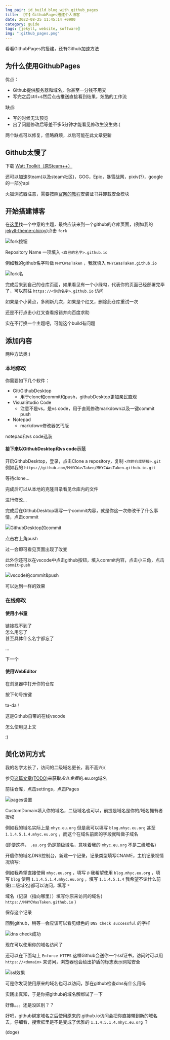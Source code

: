 ```yaml
---
lng_pair: id_build_blog_with_github_pages
title: 【中】GithubPages搭建个人博客
date: 2022-08-25 11:45:14 +0900
category: guide
tags: [jekyll, website, software]
img: ":github_pages.png"
---
```


<!-- outline-start -->

看看GithubPages的搭建，还有Github加速方法

<!-- outline-end -->

## 为什么使用GithubPages

优点：  
- Github提供服务器和域名，你甚至一分钱不用交  
- 写完之后ctrl+s然后点击推送直接看到结果，炫酷的工作流  

缺点:  
- 写的时候无法预览  
- 出了问题修改后等差不多5分钟才能看见修改生没生效:(

两个缺点可以修复，但略麻烦，以后可能在此文章更新

## Github太慢了

下载 [Watt Toolkit（原Steam++）](https://steampp.net/)

还可以加速Steam(以及steam社区)，GOG，Epic，暴雪战网，pixiv(?)，google的一部分api

火狐浏览器注意，需要按照[官网的教程](http://steampp.net/faq)安装证书并卸载安全模块

## 开始搭建博客

在[这里](https://mhyc.eu.org/zh/2022-03-06-cn-building-personal-blog-with-jeyll-and-raspberrypi-4b#%E5%AF%BB%E6%89%BE%E4%BD%A0%E7%9A%84%E4%B8%BB%E9%A2%98)找一个中意的主题，最终应该来到一个github的仓库页面，(例如我的[jekyll-theme-chirpy](https://github.com/cotes2020/jekyll-theme-chirpy))点击 `fork`

![fork按钮](TODO)

Repository Name 一项填入 `<自己的名字>.github.io`

例如我的github名字叫做 `MHYCWasTaken` ，我就填入 `MHYCWasTaken.github.io`

![fork名](TODO)

完成后来到自己的仓库页面，如果看见有一个小绿勾，代表你的页面已经部署完毕了，可以前往 `https://<你的名字>.github.io` 访问

如果是个小黄点，多刷新几次，如果是个红叉，删除此仓库重试一次

还是不行点击小红叉查看报错并向百度求助

实在不行换一个主题吧，可能这个build有问题

## 添加内容

两种方法奥:)

### 本地修改

你需要如下几个软件：

- Git/GithubDesktop
  - 用于clone和commit和push，githubDesktop更加亲民直观
- VisualStudio Code
  - 注意不是vs，是vs code，用于直观修改markdown以及一键commit push
- Notepad
  - markdown修改器乞丐版

notepad和vs code选装

#### 接下来以GithubDesktop和vs code示范

开启GithubDesktop，登录，点击Clone a repository，复制 `<你的仓库链接>.git` 例如我的 `https://github.com/MHYCWasTaken/MHYCWasTaken.github.io.git` 

等待clone...

完成后可以从本地的克隆目录看见仓库内的文件

进行修改...

完成后在GithubDesktop填写一个commit内容，就是你这一次修改干了什么事情，点击commit

![GithubDesktop的commit]()

点击右上角push

过一会即可看见页面出现了改变

此外你还可以在vscode中点击github按钮，填入commit内容，点击小三角，点击 `commit+push`

![vscode的commit&push]()

可以达到一样的效果

### 在线修改

#### 使用小书童

链接找不到了  
怎么用忘了  
甚至具体什么名字都忘了

...

下一个

#### 使用WebEditor

在浏览器中打开你的仓库

按下句号按键

ta-da！

这是Github自带的在线vscode

怎么使用见上文

:)

## 美化访问方式

我的名字太长了，访问的二级域名更长，我不高兴:(

参见[这篇文章(TODO)](TODO)来获取*永久免费*的.eu.org域名

前往仓库，点击settings，点击Pages

![pages设置](TODO)

CustomDomain填入你的域名，二级域名也可以，前提是域名是你的/域名拥有者授权

例如我的域名实际上是 `mhyc.eu.org` 但是我可以填写 `blog.mhyc.eu.org` 甚至 `1.1.4.5.1.4.mhyc.eu.org` ，而这个在域名前面的字段就叫做子域名

(即便这样， `.eu.org` 仍是顶级域名，意味着我的 `mhyc.eu.org` 不是二级域名)

开启你的域名DNS控制台，新建一个记录，记录类型填写CNAME，主机记录视情况填写:

例如我希望直接使用 `mhyc.eu.org` ，填写 `@`
我希望使用 `blog.mhyc.eu.org` ，填写 `blog`
使用 `1.1.4.5.1.4.mhyc.eu.org` ，填写 `1.1.4.5.1.4`
我希望不论什么前缀(二级域名)都可以访问，填写 `*`

域名（记录（指向哪里））填写你原来访问的域名( `https://MHYCWasTaken.github.io` )

保存这个记录

回到github，稍等一会应该可以看见绿色的 `DNS Check successful` 的字样

![dns check成功]()

现在可以使用你的域名访问了

还可以在下面勾上 `Enforce HTTPS` 这样Github会送你一个ssl证书，访问时可以用 `https://<domain>` 来访问，浏览器也会给出护盾的标志表示网站安全

![ssl效果]()

可是你发现使用原来的域名也可以访问，那在github检查dns有什么用吗

实践出真知，于是你把github的域名解绑试了一下

好像。。。还是没区别？？

好吧，github绑定域名之后使用原来的.github.io访问会把你直接带到新的域名去，仔细看，搜索框里是不是变成了优雅的 `1.1.4.5.1.4.mhyc.eu.org` ？



(doge)

